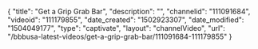 {
    "title": "Get a Grip Grab Bar",
    "description": "",
    "channelid": "111091684",
    "videoid": "111179855",
    "date_created": "1502923307",
    "date_modified": "1504049177",
    "type": "captivate",
    "layout": "channelVideo",
    "url": "\/bbbusa-latest-videos\/get-a-grip-grab-bar\/111091684-111179855"
}